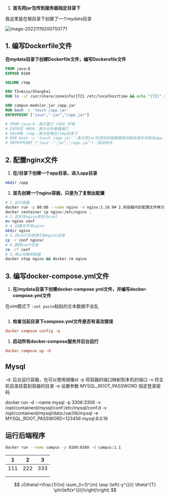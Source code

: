1. **首先将jar包传到服务器指定目录下**

我这里是在根目录下创建了一个mydata目录

![image-20221119200750771](https://img-blog.csdnimg.cn/img_convert/39b1a5c8ed156334c7ae3423fe9fc9f7.png)

## 1. 编写Dockerfile文件

**在mydata目录下创建Dockerfile文件，编写Dockersfile文件**

```dockerfile
FROM java:8
EXPOSE 8160

VOLUME /tmp

ENV TZ=Asia/Shanghai
RUN ln -sf /usr/share/zoneinfo/{TZ} /etc/localhosttime && echo "{TZ}" > /etc/timezone

ADD campus-modular.jar /app.jar
RUN bash -c 'touch /app.jar'
ENTRYPOINT ["java","-jar","/app.jar"]

# FROM java:8：表示基于 Jdk8 环境
# EXPOSE 9999：表示对外暴露端口
# VOLUME /tmp：表示挂载在/tmp目录下
# RUN bash -c 'touch /app.jar'：表示把jar包添加到镜像服务的根目录中并改名app.jar
# ENTRYPOINT ["java","-jar","/app.jar"]：启动命令
```

## 2. 配置nginx文件

1. **在/目录下创建一个app目录，进入app目录**

```bash
mkdir /app
```

1. **首先创建一个nginx容器，只是为了复制出配置**

```bash
# 1.运行容器
docker run -p 80:80 --name nginx -d nginx:1.18.0# 2.将容器内的配置文件拷贝到当前目录/app中:
docker container cp nginx:/etc/nginx .
# 3.将文件nginx修改为conf
mv nginx conf
# 4.创建文件夹nginx
mkdir nginx
# 5.将conf目录拷贝到nginx目录
cp -r conf nginx/
# 6.删除conf目录
rm -rf conf
# 3.停止并删除容器
docker stop nginx && docker rm nginx 
```

## 3. 编写docker-compose.yml文件

1. **在/mydata目录下创建docker-compose.yml文件，并编写docker-compose.yml文件**

 在vim模式下 `:set paste`粘贴的文本数据不会乱

```yaml

```

1. **检查当前目录下compose.yml文件是否有语法错误**

```ini
docker compose config -q
```

1. **启动所有docker-compose服务并后台运行**

```ini
docker compose up -d
```









## Mysql

-d: 后台运行容器，也可以使用镜像id -p 将容器的端口映射到本机的端口 -v 将主机目录挂载到容器的目录 -e 设置参数  MYSQL_ROOT_PASSWORD 指定登录密码  

docker run -d --name mysql -p 3306:3306 -v /opt/containerd/mysql/conf:/etc/mysql/conf.d -v /opt/containerd/mysql/data:/var/lib/mysql -e MYSQL_ROOT_PASSWORD=123456 mysql:8.0.16







## 运行后端程序

```bash
docker run --name campus -p 8160:8160 -d campus:1.1
```



| 1    | 2    | 3    |
| ---- | ---- | ---- |
| 111  | 222  | 333  |
|      |      |      |
|      |      |      |

$$
J(\theta)=\frac{1}{m} \sum_{i=1}^{m} \exp \left(-y^{(i)} \theta^{T} \phi\left(x^{(i)}\right)\right)
$$

